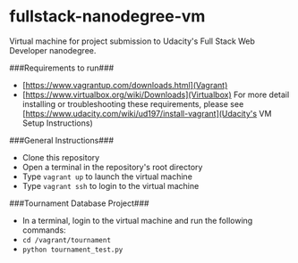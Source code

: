 fullstack-nanodegree-vm
=======================

Virtual machine for project submission to Udacity's Full Stack Web Developer nanodegree.

###Requirements to run###
* [https://www.vagrantup.com/downloads.html](Vagrant)
* [https://www.virtualbox.org/wiki/Downloads](Virtualbox)
For more detail installing or troubleshooting these requirements, please see [https://www.udacity.com/wiki/ud197/install-vagrant](Udacity's VM Setup Instructions)

###General Instructions###
* Clone this repository
* Open a terminal in the repository's root directory
* Type `vagrant up` to launch the virtual machine
* Type `vagrant ssh` to login to the virtual machine

###Tournament Database Project###
* In a terminal, login to the virtual machine and run the following commands:
* `cd /vagrant/tournament`
* `python tournament_test.py`
